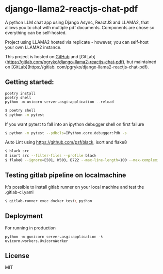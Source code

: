 # django-llama2-reactjs-chat-pdf

A python LLM chat app using Django Async, ReactJS and LLAMA2, that allows you to chat with multiple pdf documents.
Components are chose so everything can be self-hosted.


Project using LLAMA2 hosted via replicate - however, you can self-host your own LLAMA2 instance.

This project is hosted on [GitHub](https://github.com/pgryko/django-llama2-reactjs-chat-pdf) and [GitLab]
(https://gitlab.com/pgryko/django-llama2-reactjs-chat-pdf), but maintained on [GitLab](https://gitlab.
com/pgryko/django-llama2-reactjs-chat-pdf).

## Getting started:

```shell
poetry install
poetry shell
python -m uvicorn server.asgi:application --reload
```

```bash
$ poetry shell
$ python -m pytest
```

If you want pytest to fall into an ipython debugger shell on first failure

```bash
$ python -m pytest --pdbcls=IPython.core.debugger:Pdb -s
```

Auto Lint using https://github.com/psf/black, isort and flake8
```bash
$ black src
$ isort src --filter-files --profile black
$ flake8 --ignore=E501, W503, E722 --max-line-length=100 --max-complexity=10 src/
```

## Testing gitlab pipeline on localmachine

It's possible to install gitlab runner on your local machine and test the .gitlab-ci.yaml

```bash
$ gitlab-runner exec docker test\ python
```

## Deployment

For running in production

```shell
python -m gunicorn server.asgi:application -k uvicorn.workers.UvicornWorker
```



## License
MIT
